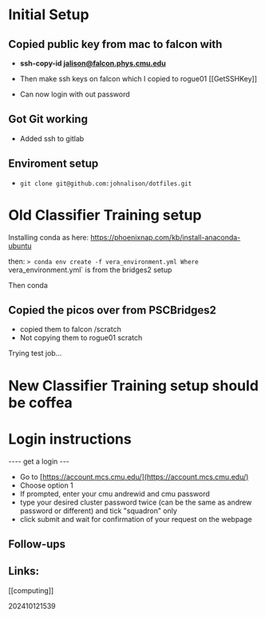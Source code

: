 


# Initial Setup

## Copied public key from mac to falcon with 
- **ssh-copy-id jalison@falcon.phys.cmu.edu**

- Then make ssh keys on falcon which I copied to rogue01
    [[GetSSHKey]]

- Can now login with out password

## Got Git working
- Added ssh to gitlab

## Enviroment setup
- ```git clone git@github.com:johnalison/dotfiles.git```

# Old Classifier Training setup

Installing conda as here: https://phoenixnap.com/kb/install-anaconda-ubuntu

then:
`> conda env create -f vera_environment.yml
Where `vera_environment.yml` is from the bridges2 setup

Then conda 

## Copied the picos over from PSCBridges2
- copied them to falcon /scratch
- Not copying them to rogue01 scratch

Trying test job...

# New Classifier Training setup should be coffea

# Login instructions

---- get a login ---  

- Go to [https://account.mcs.cmu.edu/](https://account.mcs.cmu.edu/)  
- Choose option 1  
- If prompted, enter your cmu andrewid and cmu password  
- type your desired cluster password twice (can be the same as andrew password or different) and tick "squadron" only  
- click submit and wait for confirmation of your request on the webpage


## Follow-ups


## Links: 

[[computing]]

202410121539
